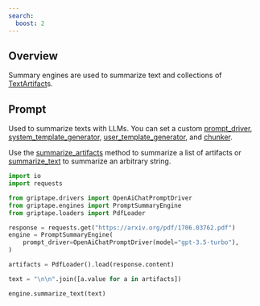 ```yaml
---
search:
  boost: 2 
---
```


## Overview

Summary engines are used to summarize text and collections of [TextArtifact](../../reference/griptape/artifacts/text_artifact.md)s.

## Prompt

Used to summarize texts with LLMs. You can set a custom [prompt_driver](../../reference/griptape/engines/summary/prompt_summary_engine.md#griptape.engines.summary.prompt_summary_engine.PromptSummaryEngine.prompt_driver), [system_template_generator](../../reference/griptape/engines/summary/prompt_summary_engine.md#griptape.engines.summary.prompt_summary_engine.PromptSummaryEngine.system_template_generator), [user_template_generator](../../reference/griptape/engines/summary/prompt_summary_engine.md#griptape.engines.summary.prompt_summary_engine.PromptSummaryEngine.user_template_generator), and [chunker](../../reference/griptape/engines/summary/prompt_summary_engine.md#griptape.engines.summary.prompt_summary_engine.PromptSummaryEngine.chunker).

Use the [summarize_artifacts](../../reference/griptape/engines/summary/prompt_summary_engine.md#griptape.engines.summary.prompt_summary_engine.PromptSummaryEngine.summarize_artifacts) method to summarize a list of artifacts or [summarize_text](../../reference/griptape/engines/summary/base_summary_engine.md#griptape.engines.summary.base_summary_engine.BaseSummaryEngine.summarize_text) to summarize an arbitrary string.

```python
import io
import requests

from griptape.drivers import OpenAiChatPromptDriver
from griptape.engines import PromptSummaryEngine
from griptape.loaders import PdfLoader

response = requests.get("https://arxiv.org/pdf/1706.03762.pdf")
engine = PromptSummaryEngine(
    prompt_driver=OpenAiChatPromptDriver(model="gpt-3.5-turbo"),
)

artifacts = PdfLoader().load(response.content)

text = "\n\n".join([a.value for a in artifacts])

engine.summarize_text(text)
```
